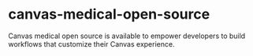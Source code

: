 # canvas-medical-open-source
Canvas medical open source is available to empower developers to build workflows that customize their Canvas experience.
